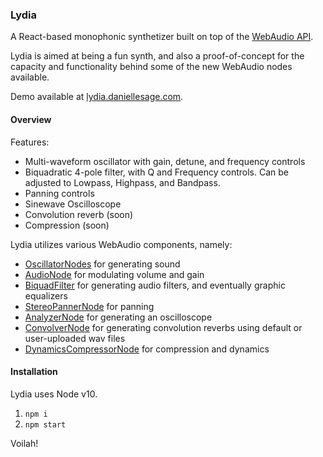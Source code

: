 ### Lydia

A React-based monophonic synthetizer built on top of the [WebAudio API](https://developer.mozilla.org/en-US/docs/Web/API/Web_Audio_API). 

Lydia is aimed at being a fun synth, and also a proof-of-concept for the capacity and functionality behind some of the new WebAudio nodes available.

Demo available at [lydia.daniellesage.com](lydia.daniellesage.com).


#### Overview

Features:
- Multi-waveform oscillator with gain, detune, and frequency controls
- Biquadratic 4-pole filter, with Q and Frequency controls. Can be adjusted to Lowpass, Highpass, and Bandpass.
- Panning controls
- Sinewave Oscilloscope 
- Convolution reverb (soon)
- Compression (soon)

Lydia utilizes various WebAudio components, namely:

-   [OscillatorNodes](https://developer.mozilla.org/en-US/docs/Web/API/OscillatorNode) for generating sound
-   [AudioNode](https://developer.mozilla.org/en-US/docs/Web/API/AudioNode) for modulating volume and gain
-   [BiquadFilter](https://developer.mozilla.org/en-US/docs/Web/API/BiquadFilterNode) for generating audio filters, and eventually graphic equalizers
-   [StereoPannerNode](https://developer.mozilla.org/en-US/docs/Web/API/StereoPannerNode) for panning
-   [AnalyzerNode](https://developer.mozilla.org/en-US/docs/Web/API/AnalyserNode) for generating an oscilloscope
-   [ConvolverNode](https://developer.mozilla.org/en-US/docs/Web/API/ConvolverNode) for generating convolution reverbs using default or user-uploaded wav files
-   [DynamicsCompressorNode](https://developer.mozilla.org/en-US/docs/Web/API/DynamicsCompressorNode) for compression and dynamics

#### Installation

Lydia uses Node v10.

1. `npm i`
2. `npm start`

Voilah!
